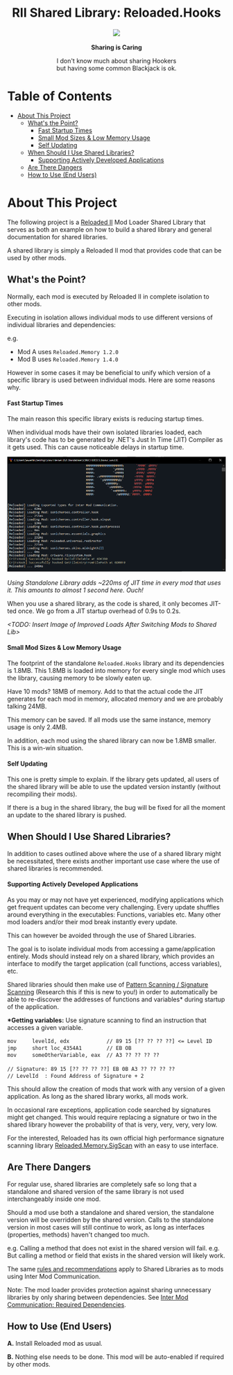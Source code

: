 <div align="center">
	<h1>RII Shared Library: Reloaded.Hooks</h1>
	<img src="https://i.imgur.com/BjPn7rU.png" width="150" align="center" />
	<br/> <br/>
	<strong>Sharing is Caring</strong>
    <p>I don't know much about sharing Hookers<br/>
    but having some common Blackjack is ok.</p>
</div>

# Table of Contents

- [About This Project](#about-this-project)
  - [What's the Point?](#whats-the-point)
      - [Fast Startup Times](#fast-startup-times)
      - [Small Mod Sizes & Low Memory Usage](#small-mod-sizes-low-memory-usage)
      - [Self Updating](#self-updating)
  - [When Should I Use Shared Libraries?](#when-should-i-use-shared-libraries)
      - [Supporting Actively Developed Applications](#supporting-actively-developed-applications)
  - [Are There Dangers](#are-there-dangers)
  - [How to Use (End Users)](#how-to-use-end-users)


# About This Project

The following project is a [Reloaded II](https://github.com/Reloaded-Project/Reloaded-II) Mod Loader Shared Library that serves as both an example on how to build a shared library and general documentation for shared libraries. 

A shared library is simply a Reloaded II mod that provides code that can be used by other mods.

## What's the Point?
Normally, each mod is executed by Reloaded II in complete isolation to other mods.

Executing in isolation allows individual mods to use different versions of individual libraries and dependencies: 

e.g. 
- Mod A uses `Reloaded.Memory 1.2.0`
- Mod B uses `Reloaded.Memory 1.4.0`

However in some cases it may be beneficial to unify which version of a specific library is used between individual mods. Here are some reasons why.


#### Fast Startup Times
The main reason this specific library exists is reducing startup times.

When individual mods have their own isolated libraries loaded, each library's code has to be generated by .NET's Just In Time (JIT) Compiler as it gets used. This can cause noticeable delays in startup time.

![LoadTimeExample](./Images/LoadTimeExample.png)

*Using Standalone Library adds ~220ms of JIT time in every mod that uses it. This amounts to almost 1 second here. Ouch!*

When you use a shared library, as the code is shared, it only becomes JIT-ted once. We go from a JIT startup overhead of 0.9s to 0.2s.

*<TODO: Insert Image of Improved Loads After Switching Mods to Shared Lib>*

#### Small Mod Sizes & Low Memory Usage

The footprint of the standalone `Reloaded.Hooks` library and its dependencies is 1.8MB. This 1.8MB is loaded into memory for every single mod which uses the library, causing memory to be slowly eaten up. 

Have 10 mods? 18MB of memory. Add to that the actual code the JIT generates for each mod in memory, allocated memory and we are probably talking 24MB.

This memory can be saved. If all mods use the same instance, memory usage is only 2.4MB.

In addition, each mod using the shared library can now be 1.8MB smaller. This is a win-win situation.

#### Self Updating

This one is pretty simple to explain. If the library gets updated, all users of the shared library will be able to use the updated version instantly (without recompiling their mods).

If there is a bug in the shared library, the bug will be fixed for all the moment an update to the shared library is pushed.


## When Should I Use Shared Libraries?

In addition to cases outlined above where the use of a shared library might be necessitated, there exists another important use case where the use of shared libraries is recommended.

#### Supporting Actively Developed Applications

As you may or may not have yet experienced, modifying applications which get frequent updates can become very challenging. Every update shuffles around everything in the executables: Functions, variables etc. Many other mod loaders and/or their mod break instantly every update.

This can however be avoided through the use of Shared Libraries.

The goal is to isolate individual mods from accessing a game/application entirely. Mods should instead rely on a shared library, which provides an interface to modify the target application (call functions, access variables), etc.

Shared libraries should then make use of [Pattern Scanning / Signature Scanning](https://wiki.alliedmods.net/Signature_Scanning) (Research this if this is new to you!) in order to automatically be able to re-discover the addresses of functions and variables\* during startup of the application.

**\*Getting variables:** Use signature scanning to find an instruction that accesses a given variable.

```
mov     levelId, edx			// 89 15 [?? ?? ?? ??] <= Level ID
jmp     short loc_4354A1 		// EB OB
mov     someOtherVariable, eax  // A3 ?? ?? ?? ??

// Signature: 89 15 [?? ?? ?? ??] EB 0B A3 ?? ?? ?? ??
// LevelId  : Found Address of Signature + 2
```

This should allow the creation of mods that work with any version of a given application.
As long as the shared library works, all mods work.

In occasional rare exceptions, application code searched by signatures might get changed. This would require replacing a signature or two in the shared library however the probability of that is very, very, very, very low.

For the interested, Reloaded has its own official high performance signature scanning library [Reloaded.Memory.SigScan](https://github.com/Reloaded-Project/Reloaded.Memory.SigScan) with an easy to use interface.

## Are There Dangers
For regular use, shared libraries are completely safe so long that a standalone and shared version of the same library is not used interchangeably inside one mod.

Should a mod use both a standalone and shared version, the standalone version will be overridden by the shared version. Calls to the standalone version in most cases will still continue to work, as long as interfaces (properties, methods) haven't changed too much. 

e.g. Calling a method that does not exist in the shared version will fail.
e.g. But calling a method or field that exists in the shared version will likely work.

The same [rules and recommendations](https://github.com/Reloaded-Project/Reloaded-II/blob/master/Docs/InterModCommunication.md#interface-dlls-are-immutable) apply to Shared Libraries as to mods using Inter Mod Communication.

Note: The mod loader provides protection against sharing unnecessary libraries by only sharing between dependencies. See [Inter Mod Communication: Required Dependencies](https://github.com/Reloaded-Project/Reloaded-II/blob/master/Docs/InterModCommunication.md#required-dependencies).

## How to Use (End Users)

**A.** Install Reloaded mod as usual.

**B.** Nothing else needs to be done. This mod will be auto-enabled if required by other mods.